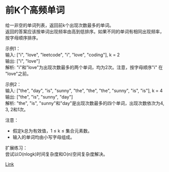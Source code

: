 <h1>前K个高频单词</h1>

给一非空的单词列表，返回前k个出现次数最多的单词。</br>
返回的答案应该按单词出现频率由高到低排序。如果不同的单词有相同出现频率，按字母顺序排序。</br>

示例1：</br>
输入: ["i", "love", "leetcode", "i", "love", "coding"], k = 2</br>
输出: ["i", "love"]</br>
解析: "i"和"love"为出现次数最多的两个单词，均为2次。注意，按字母顺序"i" 在 "love"之前。</br>

示例2：</br>
输入: ["the", "day", "is", "sunny", "the", "the", "the", "sunny", "is", "is"], k = 4</br>
输出: ["the", "is", "sunny", "day"]</br>
解析: "the", "is", "sunny"和"day"是出现次数最多的四个单词，出现次数依次为4, 3, 2和1次。</br>

注意：
- 假定k总为有效值，1 ≤ k ≤ 集合元素数。
- 输入的单词均由小写字母组成。

扩展练习：</br>
尝试以O(nlogk)时间复杂度和O(n)空间复杂度解决。</br>

[Link](https://leetcode-cn.com/problems/top-k-frequent-words/)
